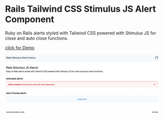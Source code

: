 # Rails Tailwind CSS Stimulus JS Alert Component

Ruby on Rails alerts styled with Tailwind CSS powered with Stimulus JS for close and auto close functions.

[click for Demo](https://demo-rails-alerts.herokuapp.com)

![Preview](https://raw.githubusercontent.com/mdjamal/rails-tailwindcss-stimulus-alert-component/master/app/assets/images/demo.gif) 


